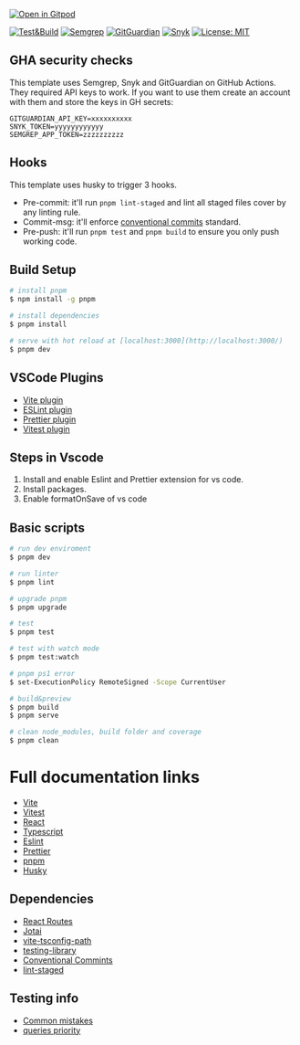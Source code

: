 [![Open in Gitpod](https://gitpod.io/button/open-in-gitpod.svg)](https://gitpod.io/#https://github.com/BMogetta/front-end-template)

<!-- https://docs.github.com/en/actions/monitoring-and-troubleshooting-workflows/adding-a-workflow-status-badge -->

[![Test&Build](https://github.com/BMogetta/front-end-template/actions/workflows/test-and-build.yml/badge.svg)](https://github.com/BMogetta/front-end-template/actions/workflows/test-and-build.yml)
[![Semgrep](https://github.com/BMogetta/front-end-template/actions/workflows/semgrep.yml/badge.svg)](https://github.com/BMogetta/front-end-template/actions/workflows/semgrep.yml)
[![GitGuardian](https://github.com/BMogetta/front-end-template/actions/workflows/gitguardian.yml/badge.svg)](https://github.com/BMogetta/front-end-template/actions/workflows/gitguardian.yml)
[![Snyk](https://github.com/BMogetta/front-end-template/actions/workflows/snyk.yml/badge.svg)](https://github.com/BMogetta/front-end-template/actions/workflows/snyk.yml)
[![License: MIT](https://img.shields.io/badge/License-MIT-blue.svg)](https://opensource.org/licenses/MIT)

## GHA security checks
This template uses Semgrep, Snyk and GitGuardian on GitHub Actions. They required API keys to work. If you want to use them create an account with them and store the keys in GH secrets:
```
GITGUARDIAN_API_KEY=xxxxxxxxxx
SNYK_TOKEN=yyyyyyyyyyyy
SEMGREP_APP_TOKEN=zzzzzzzzzz
```

## Hooks
This template uses husky to trigger 3 hooks.
 * Pre-commit: it'll run `pnpm lint-staged` and lint all staged files cover by any linting rule.
 * Commit-msg: it'll enforce [conventional commits](https://www.conventionalcommits.org/en/v1.0.0/) standard.
 * Pre-push: it'll run `pnpm test` and `pnpm build` to ensure you only push working code.

## Build Setup

```bash
# install pnpm
$ npm install -g pnpm

# install dependencies
$ pnpm install

# serve with hot reload at [localhost:3000](http://localhost:3000/)
$ pnpm dev
```

## VSCode Plugins

- [Vite plugin](https://marketplace.visualstudio.com/items?itemName=antfu.vite)
- [ESLint plugin](https://marketplace.visualstudio.com/items?itemName=dbaeumer.vscode-eslint)
- [Prettier plugin](https://marketplace.visualstudio.com/items?itemName=esbenp.prettier-vscode)
- [Vitest plugin](https://marketplace.visualstudio.com/items?itemName=ZixuanChen.vitest-explorer)

## Steps in Vscode

1. Install and enable Eslint and Prettier extension for vs code.
2. Install packages.
3. Enable formatOnSave of vs code

## Basic scripts

```bash
# run dev enviroment
$ pnpm dev

# run linter
$ pnpm lint

# upgrade pnpm
$ pnpm upgrade

# test
$ pnpm test

# test with watch mode
$ pnpm test:watch

# pnpm ps1 error
$ set-ExecutionPolicy RemoteSigned -Scope CurrentUser

# build&preview
$ pnpm build
$ pnpm serve

# clean node_modules, build folder and coverage
$ pnpm clean
```

# Full documentation links

- [Vite](https://vitejs.dev/guide/)
- [Vitest](https://vitest.dev/guide/)
- [React](https://reactjs.org/docs/getting-started.html)
- [Typescript](https://www.typescriptlang.org/docs/)
- [Eslint](https://eslint.org/docs/latest/)
- [Prettier](https://prettier.io/docs/en/index.html)
- [pnpm](https://pnpm.io/motivation)
- [Husky](https://typicode.github.io/husky/#/)

## Dependencies

- [React Routes](https://reactrouter.com/en/main/start/tutorial)
- [Jotai](https://jotai.org/docs/introduction)
- [vite-tsconfig-path](https://github.com/aleclarson/vite-tsconfig-paths#readme)
- [testing-library](https://testing-library.com/docs/react-testing-library/intro/)
- [Conventional Commints](https://www.conventionalcommits.org/en/v1.0.0/#summary)
- [lint-staged](https://github.com/okonet/lint-staged)

## Testing info

- [Common mistakes](https://kentcdodds.com/blog/common-mistakes-with-react-testing-library)
- [queries priority](https://testing-library.com/docs/queries/about#priority)
